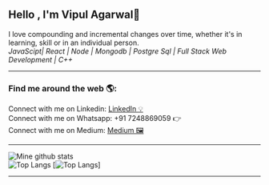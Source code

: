 ## Hello , I'm  Vipul Agarwal👋
I love compounding and incremental changes over time, whether it's in learning, skill or in an individual person.<br> 
*JavaScipt| React | Node | Mongodb | Postgre Sql | Full Stack Web Development | C++*

<hr>

<h3> Find me around the web 🌎:</h3>
  Connect with me on Linkedin: <a href="https://www.linkedin.com/in/vipul-agarwal-743341219/" target="_blank">LinkedIn 💡</a><br>
  Connect with me on Whatsapp: +91 7248869059 👉<br>
  Connect with me on Medium: <a href ="https://medium.com/@VA9757" target="_blank">Medium 🖼</a><br>
<hr>

![Mine github stats](https://github-readme-stats.vercel.app/api?username=Vipulagarwal-2000&show_icons=true&theme=graywhite)
<br>
![Top Langs](https://github-readme-stats.vercel.app/api/top-langs/?username=)
[![Top Langs](https://github-readme-stats.vercel.app/api/top-langs/?username=Vipulagarwal-2000&layout=donut&hide=python,html,css)]
 <hr>
